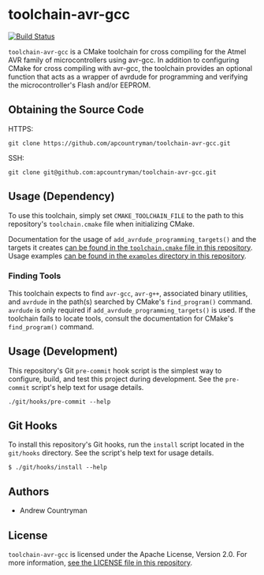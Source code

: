 # toolchain-avr-gcc
[![Build Status](https://travis-ci.com/apcountryman/toolchain-avr-gcc.svg?branch=master)](https://travis-ci.com/apcountryman/toolchain-avr-gcc)

`toolchain-avr-gcc` is a CMake toolchain for cross compiling for the Atmel AVR family of
microcontrollers using avr-gcc.
In addition to configuring CMake for cross compiling with avr-gcc, the toolchain provides
an optional function that acts as a wrapper of avrdude for programming and verifying the
microcontroller's Flash and/or EEPROM.

## Obtaining the Source Code
HTTPS:
```shell
git clone https://github.com/apcountryman/toolchain-avr-gcc.git
```
SSH:
```shell
git clone git@github.com:apcountryman/toolchain-avr-gcc.git
```

## Usage (Dependency)
To use this toolchain, simply set `CMAKE_TOOLCHAIN_FILE` to the path to this repository's
`toolchain.cmake` file when initializing CMake.

Documentation for the usage of `add_avrdude_programming_targets()` and the targets it
creates [can be found in the `toolchain.cmake` file in this repository](toolchain.cmake).
Usage examples [can be found in the `examples` directory in this repository](examples).

### Finding Tools
This toolchain expects to find `avr-gcc`, `avr-g++`, associated binary utilities, and
`avrdude` in the path(s) searched by CMake's `find_program()` command.
`avrdude` is only required if `add_avrdude_programming_targets()` is used.
If the toolchain fails to locate tools, consult the documentation for CMake's
`find_program()` command.

## Usage (Development)
This repository's Git `pre-commit` hook script is the simplest way to configure, build,
and test this project during development.
See the `pre-commit` script's help text for usage details.
```shell
./git/hooks/pre-commit --help
```

## Git Hooks
To install this repository's Git hooks, run the `install` script located in the
`git/hooks` directory.
See the script's help text for usage details.
```
$ ./git/hooks/install --help
```

## Authors
- Andrew Countryman

## License
`toolchain-avr-gcc` is licensed under the Apache License, Version 2.0.
For more information, [see the LICENSE file in this repository](LICENSE).
